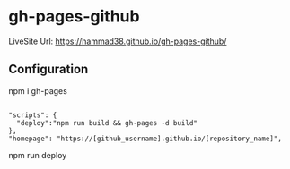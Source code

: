 # gh-pages-github

LiveSite Url: https://hammad38.github.io/gh-pages-github/

## Configuration

npm i gh-pages

```

"scripts": {
  "deploy":"npm run build && gh-pages -d build"
},
"homepage": "https://[github_username].github.io/[repository_name]",

```
npm run deploy
